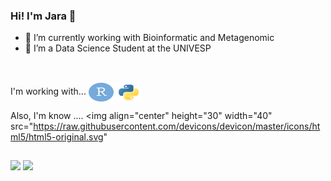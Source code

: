 ### Hi! I'm Jara 👩


- 🧬 I’m currently working with Bioinformatic and Metagenomic
- 🌱 I’m a Data Science Student at the UNIVESP 

##

<div style="display: inline_block"><br>
I'm working with...

  <img align="center" alt="Rafa-Js" height="30" width="40" src="https://raw.githubusercontent.com/devicons/devicon/master/icons/rstudio/rstudio-plain.svg">
  <img align="center" alt="Rafa-Python" height="30" width="40" src="https://raw.githubusercontent.com/devicons/devicon/master/icons/python/python-original.svg">

Also, I'm know ....
  <img align="center"  height="30" width="40" src="https://raw.githubusercontent.com/devicons/devicon/master/icons/html5/html5-original.svg"   
  
</div>

##

<div> 
 	 <a href="https://www.researchgate.net/profile/Maria-Montibeller" target="_blank"><img src="https://img.shields.io/badge/Research_Gate-00CCBB.svg?&style=for-the-badge&logo=ResearchGate&logoColor=white" target="_blank"></a>
  <a href="https://br.linkedin.com/in/mariajaramontibeller" target="_blank"><img src="https://img.shields.io/badge/-LinkedIn-%230077B5?style=for-the-badge&logo=linkedin&logoColor=white" target="_blank"></a> 
  
</div>
